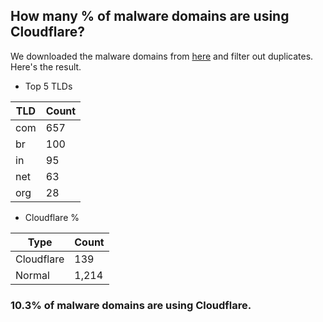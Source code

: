 ## How many % of malware domains are using Cloudflare?


We downloaded the malware domains from [here](https://urlhaus.abuse.ch) and filter out duplicates.
Here's the result.


[//]: # (start replacement)


- Top 5 TLDs

| TLD | Count |
| --- | --- |
| com | 657 |
| br | 100 |
| in | 95 |
| net | 63 |
| org | 28 |


- Cloudflare %

| Type | Count |
| --- | --- |
| Cloudflare | 139 |
| Normal | 1,214 |


### 10.3% of malware domains are using Cloudflare.